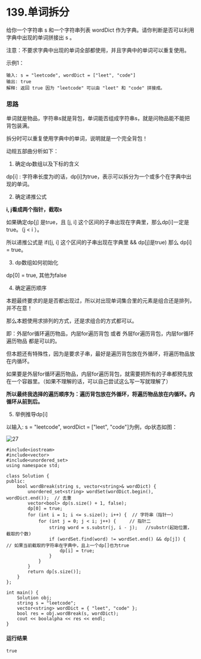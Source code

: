 # 139.单词拆分
给你一个字符串 s 和一个字符串列表 wordDict 作为字典。请你判断是否可以利用字典中出现的单词拼接出 s 。

注意：不要求字典中出现的单词全部都使用，并且字典中的单词可以重复使用。

示例1：

    输入: s = "leetcode", wordDict = ["leet", "code"]
    输出: true
    解释: 返回 true 因为 "leetcode" 可以由 "leet" 和 "code" 拼接成。

### 思路

单词就是物品，字符串s就是背包，单词能否组成字符串s，就是问物品能不能把背包装满。

拆分时可以重复使用字典中的单词，说明就是一个完全背包！

动规五部曲分析如下：

1. 确定dp数组以及下标的含义

dp[i] : 字符串长度为i的话，dp[i]为true，表示可以拆分为一个或多个在字典中出现的单词。

2. 确定递推公式

**i, j看成两个指针，截取s**

如果确定dp[j] 是true，且 [j, i] 这个区间的子串出现在字典里，那么dp[i]一定是true。（j < i ）。

所以递推公式是 if([j, i] 这个区间的子串出现在字典里 && dp[j]是true) 那么 dp[i] = true。

3. dp数组如何初始化

dp[0] = true, 其他为false

4. 确定遍历顺序

本题最终要求的是是否都出现过，所以对出现单词集合里的元素是组合还是排列，并不在意！

那么本题使用求排列的方式，还是求组合的方式都可以。

即：外层for循环遍历物品，内层for遍历背包 或者 外层for遍历背包，内层for循环遍历物品 都是可以的。

但本题还有特殊性，因为是要求子串，最好是遍历背包放在外循环，将遍历物品放在内循环。

如果要是外层for循环遍历物品，内层for遍历背包，就需要把所有的子串都预先放在一个容器里。（如果不理解的话，可以自己尝试这么写一写就理解了）

**所以最终我选择的遍历顺序为：遍历背包放在外循环，将遍历物品放在内循环。内循环从前到后。**

5. 举例推导dp[i]

以输入: s = "leetcode", wordDict = ["leet", "code"]为例，dp状态如图：

![27](https://github.com/CamWu-cyber/leetcode/blob/master/%E5%8A%A8%E6%80%81%E8%A7%84%E5%88%92/27.png)

    #include<iostream>
    #include<vector>
    #include<unordered_set>
    using namespace std;

    class Solution {
    public:
        bool wordBreak(string s, vector<string>& wordDict) {
            unordered_set<string> wordSet(wordDict.begin(), wordDict.end());  // 去重
            vector<bool> dp(s.size() + 1, false);
            dp[0] = true;
            for (int i = 1; i <= s.size(); i++) {  // 字符串（指针一）
                for (int j = 0; j < i; j++) {     // 指针二
                    string word = s.substr(j, i - j);   //substr(起始位置，截取的个数)
                    if (wordSet.find(word) != wordSet.end() && dp[j]) {   // 如果当前截取的字符串在字典中，且上一个dp[]也为true
                        dp[i] = true;
                    }
                }
            }
            return dp[s.size()];
        }
    };

    int main() {
        Solution obj;
        string s = "leetcode";
        vector<string> wordDict = { "leet", "code" };
        bool res = obj.wordBreak(s, wordDict);
        cout << boolalpha << res << endl;
    }
    
#### 运行结果
    true
